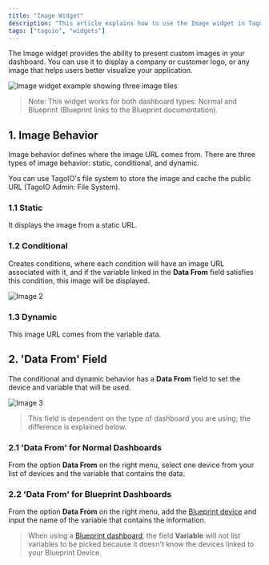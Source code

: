 ```yaml
---
title: "Image Widget"
description: "This article explains how to use the Image widget in TagoIO dashboards to present custom images (such as logos) and describes the widget's behavior and image source types."
tags: ["tagoio", "widgets"]
---
```

The Image widget provides the ability to present custom images in your dashboard. You can use it to display a company or customer logo, or any image that helps users better visualize your application.

![Image widget example showing three image tiles](/docs_imagem/tagoio/image-widget-2.gif)

> Note: This widget works for both dashboard types: Normal and Blueprint (Blueprint links to the Blueprint documentation).

## 1. Image Behavior
Image behavior defines where the image URL comes from. There are three types of image behavior: static, conditional, and dynamic.

You can use TagoIO's file system to store the image and cache the public URL (TagoIO Admin: File System).

### 1.1 Static

It displays the image from a static URL.

### 1.2 Conditional
Creates conditions, where each condition will have an image URL associated with it, and if the variable linked in the **Data From** field satisfies this condition, this image will be displayed.

![Image 2](/docs_imagem/tagoio/Captura-20de-20tela-20de-202021-06-23-2019-51-03-Op0.png)

### 1.3 Dynamic
This image URL comes from the variable data.

## 2. 'Data From' Field
The conditional and dynamic behavior has a **Data From** field to set the device and variable that will be used.

![Image 3](/docs_imagem/tagoio/1623008017802-7Qs.png)

> This field is dependent on the type of dashboard you are using; the difference is explained below.

### 2.1 'Data From' for Normal Dashboards
From the option **Data From** on the right menu, select one device from your list of devices and the variable that contains the data.

### 2.2 'Data From' for Blueprint Dashboards
From the option **Data From** on the right menu, add the [Blueprint device](/docs/tagoio/devices/blueprint-devices-entities) and input the name of the variable that contains the information.

> When using a [Blueprint dashboard](/docs/tagoio/dashboards/blueprint-dashboard), the field **Variable** will not list variables to be picked because it doesn't know the devices linked to your Blueprint Device.